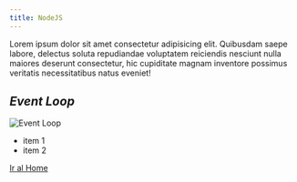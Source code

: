 ```yaml
---
title: NodeJS
---
```


Lorem ipsum dolor sit amet consectetur adipisicing elit. Quibusdam saepe labore, delectus soluta repudiandae voluptatem reiciendis nesciunt nulla maiores deserunt consectetur, hic cupiditate magnam inventore possimus veritatis necessitatibus natus eveniet!

## _Event Loop_

![Event Loop](https://jonmircha.com/img/blog/git-centr-decentr.png)

- item 1
- item 2

[Ir al Home](/)